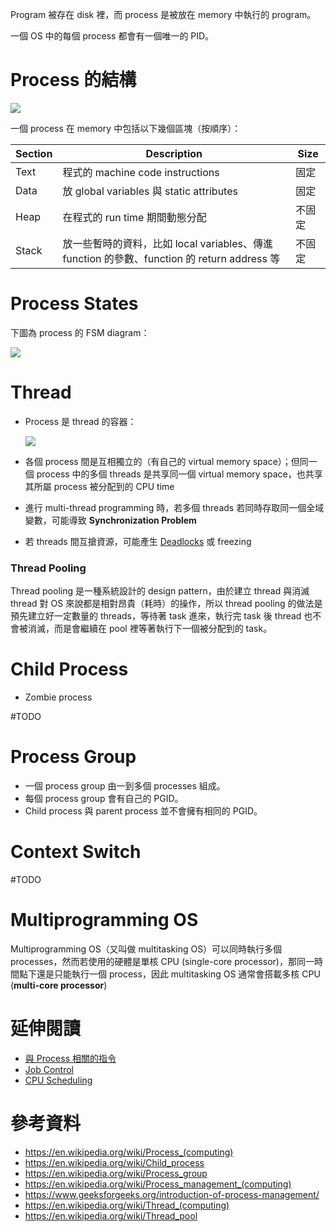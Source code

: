 Program 被存在 disk 裡，而 process 是被放在 memory 中執行的 program。

一個 OS 中的每個 process 都會有一個唯一的 PID。

# Process 的結構

![](<https://raw.githubusercontent.com/bingyangchen/KM-software/master/img/process-structure.png>)

一個 process 在 memory 中包括以下幾個區塊（按順序）：

|Section|Description|Size|
|---|---|---|
|Text|程式的 machine code instructions|固定|
|Data|放 global variables 與 static attributes|固定|
|Heap|在程式的 run time 期間動態分配|不固定|
|Stack|放一些暫時的資料，比如 local variables、傳進 function 的參數、function 的 return address 等|不固定|

# Process States

下圖為 process 的 FSM diagram：

![](<https://raw.githubusercontent.com/bingyangchen/KM-software/master/img/process-state-fsm.png>)

# Thread

- Process 是 thread 的容器：

    ![](<https://raw.githubusercontent.com/bingyangchen/KM-software/master/img/process-and-thread.jpg>)

- 各個 process 間是互相獨立的（有自己的 virtual memory space）；但同一個 process 中的多個 threads 是共享同一個 virtual memory space，也共享其所屬 process 被分配到的 CPU time
- 進行 multi-thread programming 時，若多個 threads 若同時存取同一個全域變數，可能導致 **Synchronization Problem**
- 若 threads 間互搶資源，可能產生 [Deadlocks](</Operating System/Deadlocks.md>) 或 freezing

### Thread Pooling

Thread pooling 是一種系統設計的 design pattern，由於建立 thread 與消滅 thread 對 OS 來說都是相對昂貴（耗時）的操作，所以 thread pooling 的做法是預先建立好一定數量的 threads，等待著 task 進來，執行完 task 後 thread 也不會被消滅，而是會繼續在 pool 裡等著執行下一個被分配到的 task。

# Child Process

- Zombie process

#TODO 

# Process Group

- 一個 process group 由一到多個 processes 組成。
- 每個 process group 會有自己的 PGID。
- Child process 與 parent process 並不會擁有相同的 PGID。

# Context Switch

#TODO 

# Multiprogramming OS

Multiprogramming OS（又叫做 multitasking OS）可以同時執行多個 processes，然而若使用的硬體是單核 CPU (single-core processor)，那同一時間點下還是只能執行一個 process，因此 multitasking OS 通常會搭載多核 CPU (**multi-core processor**)

# 延伸閱讀

- [與 Process 相關的指令](</Operating System/Shell/8 - Commands - Process.md>)
- [Job Control](</Operating System/Job Control.md>)
- [CPU Scheduling](</Operating System/CPU Scheduling.draft.md>)

# 參考資料

- <https://en.wikipedia.org/wiki/Process_(computing)>
- <https://en.wikipedia.org/wiki/Child_process>
- <https://en.wikipedia.org/wiki/Process_group>
- <https://en.wikipedia.org/wiki/Process_management_(computing)>
- <https://www.geeksforgeeks.org/introduction-of-process-management/>
- <https://en.wikipedia.org/wiki/Thread_(computing)>
- <https://en.wikipedia.org/wiki/Thread_pool>
